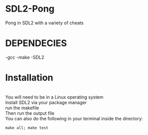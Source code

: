 # SDL2-Pong
Pong in SDL2 with a variety of cheats

# DEPENDECIES
-gcc
-make
-SDL2

# Installation
<br> You will need to be in a Linux operating system
<br> Install SDL2 via your package manager
<br> run the makefile
<br> Then run the output file
<br> You can also do the following in your terminal inside the directory:
```
make all; make test
```
